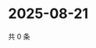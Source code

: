 # 2025-08-21

共 0 条

<!-- BEGIN ZHIHUVIDEO -->
<!-- 最后更新时间 Thu Aug 21 2025 23:12:43 GMT+0800 (China Standard Time) -->

<!-- END ZHIHUVIDEO -->
